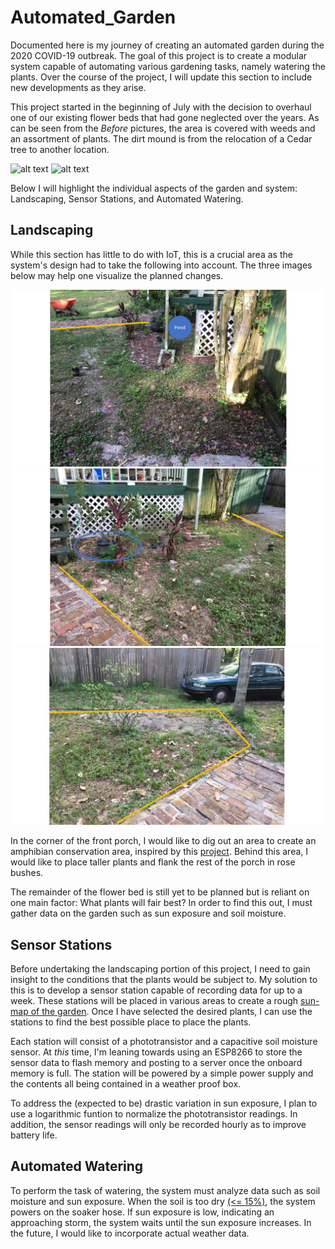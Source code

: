 # Automated_Garden
Documented here is my journey of creating an automated garden during the 2020 COVID-19 outbreak. The goal of this project is to create a modular system capable of automating various gardening tasks, namely watering the plants. Over the course of the project, I will update this section to include new developments as they arise.

This project started in the beginning of July with the decision to overhaul one of our existing flower beds that had gone neglected over the years. As can be seen from the _Before_ pictures, the area is covered with weeds and an assortment of plants. The dirt mound is from the relocation of a Cedar tree to another location. 

![alt text](Images/Before_1.JPG "Before Image of Back Portion of Garden")
![alt text](Images/Before_2.JPG "Before Image of Front Portion of Garden")

Below I will highlight the individual aspects of the garden and system: Landscaping, Sensor Stations, and Automated Watering.

## Landscaping
While this section has little to do with IoT, this is a crucial area as the system's design had to take the following into account. The three images below may help one visualize the planned changes.

![alt text](Images/edit3.jpg "Annotated Image 3")
![alt text](Images/edit1.jpg "Annotated Image 1")
![alt text](Images/edit2.jpg "Annotated Image 2")

In the corner of the front porch, I would like to dig out an area to create an amphibian conservation area, inspired by this [project](https://www.youtube.com/watch?v=LcuZqJbXanA). Behind this area, I would like to place taller plants and flank the rest of the porch in rose bushes. 

The remainder of the flower bed is still yet to be planned but is reliant on one main factor: What plants will fair best? In order to find this out, I must gather data on the garden such as sun exposure and soil moisture.

## Sensor Stations
Before undertaking the landscaping portion of this project, I need to gain insight to the conditions that the plants would be subject to. My solution to this is to develop a sensor station capable of recording data for up to a week. These stations will be placed in various areas to create a rough [sun-map of the garden]( https://www.gardenfundamentals.com/sun-mapping-garden/). Once I have selected the desired plants, I can use the stations to find the best possible place to place the plants. 

Each station will consist of a phototransistor and a capacitive soil moisture sensor. At _this_ time, I'm leaning towards using an ESP8266 to store the sensor data to flash memory and posting to a server once the onboard memory is full. The station will be powered by a simple power supply and the contents all being contained in a weather proof box. 

To address the (expected to be) drastic variation in sun exposure, I plan to use a logarithmic funtion to normalize the phototransistor readings. In addition, the sensor readings will only be recorded hourly as to improve battery life.

## Automated Watering
To perform the task of watering, the system must analyze data such as soil moisture and sun exposure. When the soil is too dry [(<= 15%)](https://www.acurite.com/blog/soil-moisture-guide-for-plants-and-vegetables.html), the system powers on the soaker hose. If sun exposure is low, indicating an approaching storm, the system waits until the sun exposure increases. In the future, I would like to incorporate actual weather data. 

